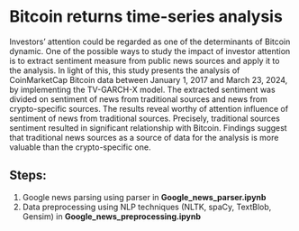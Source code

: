 # Bitcoin returns time-series analysis

Investors’ attention could be regarded as one of the determinants of Bitcoin dynamic. One of the possible ways to study the impact of investor attention is to extract sentiment measure from public news sources and apply it to the analysis. In light of this, this study presents the analysis of CoinMarketCap Bitcoin data between January 1, 2017 and March 23, 2024, by implementing the TV-GARCH-X model. The extracted sentiment was divided on sentiment of news from traditional sources and news from crypto-specific sources. The results reveal worthy of attention influence of sentiment of news from traditional sources. Precisely, traditional sources sentiment resulted in significant relationship with Bitcoin. Findings suggest that traditional news sources as a source of data for the analysis is more valuable than the crypto-specific one.

## Steps:  
1) Google news parsing using parser in **Google_news_parser.ipynb**
2) Data preprocessing using NLP techniques (NLTK, spaCy, TextBlob, Gensim) in **Google_news_preprocessing.ipynb**
